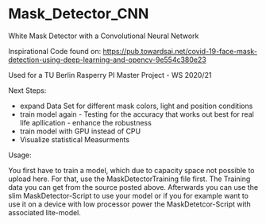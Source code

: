 # Mask_Detector_CNN
White Mask Detector with a Convolutional Neural Network 

Inspirational Code found on: https://pub.towardsai.net/covid-19-face-mask-detection-using-deep-learning-and-opencv-9e554c380e23

Used for a TU Berlin Rasperry PI Master Project - WS 2020/21

Next Steps:
- expand Data Set for different mask colors, light and position conditions 
- train model again - Testing for the accuracy that works out best for real life apllication - enhance the robustness
- train model with GPU instead of CPU
- Visualize statistical Measurments 


Usage:

You first have to train a model, which due to capacity space not possible to upload here. For that, use the MaskDetectorTraining file first. The Training data you can get from the source posted above. 
Afterwards you can use the slim MaskDetector-Script to use your model or if you for example want to use it on a device with low processor power the MaskDetetcor-Script with associated lite-model. 

<meta property="og:image" content="https://ogi.sh?title=Hello%20World" />


